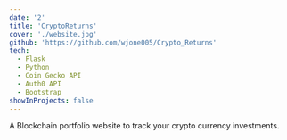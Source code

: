 ```yaml
---
date: '2'
title: 'CryptoReturns'
cover: './website.jpg'
github: 'https://github.com/wjone005/Crypto_Returns'
tech:
  - Flask
  - Python
  - Coin Gecko API
  - Auth0 API
  - Bootstrap
showInProjects: false
---
```


 A Blockchain portfolio website to track your crypto currency investments.

